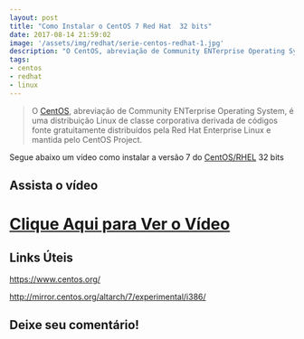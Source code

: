 ```yaml
---
layout: post
title: "Como Instalar o CentOS 7 Red Hat  32 bits"
date: 2017-08-14 21:59:02
image: '/assets/img/redhat/serie-centos-redhat-1.jpg'
description: "O CentOS, abreviação de Community ENTerprise Operating System, é uma distribuição Linux de classe corporativa derivada de códigos fonte gratuitamente distribuídos pela Red Hat Enterprise Linux e mantida pelo CentOS Project."
tags:
- centos
- redhat
- linux
---
```


> O [CentOS](https://www.centos.org/), abreviação de Community ENTerprise Operating System, é uma distribuição Linux de classe corporativa derivada de códigos fonte gratuitamente distribuídos pela Red Hat Enterprise Linux e mantida pelo CentOS Project.

Segue abaixo um vídeo como instalar a versão 7 do [CentOS/RHEL](https://www.centos.org/) 32 bits

## Assista o vídeo

# [Clique Aqui para Ver o Vídeo](https://www.youtube.com/watch?v=IB_LX7pRm4o)


## Links Úteis

<https://www.centos.org/>

<http://mirror.centos.org/altarch/7/experimental/i386/>

## Deixe seu comentário!

<script async src="https://pagead2.googlesyndication.com/pagead/js/adsbygoogle.js"></script>

<!-- Informat -->
<ins class="adsbygoogle"
 style="display:block"
 data-ad-client="ca-pub-2838251107855362"
 data-ad-slot="2327980059"
 data-ad-format="auto"
 data-full-width-responsive="true"></ins>

<script>
(adsbygoogle = window.adsbygoogle || []).push({});
</script>

